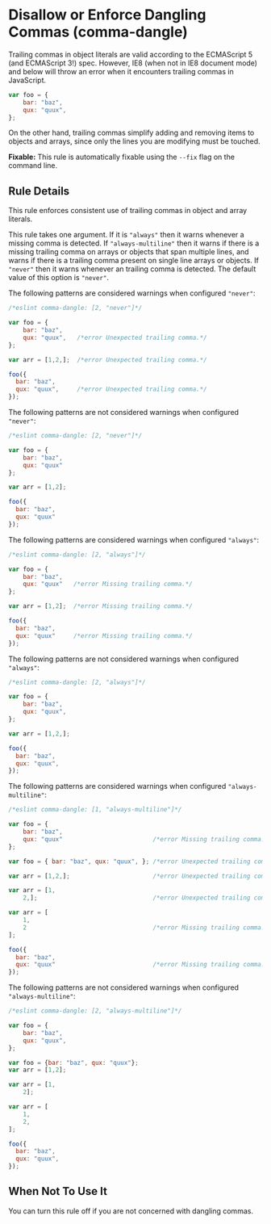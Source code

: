 # Disallow or Enforce Dangling Commas (comma-dangle)

Trailing commas in object literals are valid according to the ECMAScript 5 (and ECMAScript 3!) spec. However, IE8 (when not in IE8 document mode) and below will throw an error when it encounters trailing commas in JavaScript.

```js
var foo = {
    bar: "baz",
    qux: "quux",
};
```

On the other hand, trailing commas simplify adding and removing items to objects and arrays, since only the lines you are modifying must be touched.

**Fixable:** This rule is automatically fixable using the `--fix` flag on the command line.

## Rule Details

This rule enforces consistent use of trailing commas in object and array literals.

This rule takes one argument. If it is `"always"` then it warns whenever a missing comma is detected.
If `"always-multiline"` then it warns if there is a missing trailing comma on arrays or objects that
span multiple lines, and warns if there is a trailing comma present on single line arrays or objects.
If `"never"` then it warns whenever an trailing comma is detected.
The default value of this option is `"never"`.

The following patterns are considered warnings when configured `"never"`:

```js
/*eslint comma-dangle: [2, "never"]*/

var foo = {
    bar: "baz",
    qux: "quux",   /*error Unexpected trailing comma.*/
};

var arr = [1,2,];  /*error Unexpected trailing comma.*/

foo({
  bar: "baz",
  qux: "quux",     /*error Unexpected trailing comma.*/
});
```

The following patterns are not considered warnings when configured `"never"`:

```js
/*eslint comma-dangle: [2, "never"]*/

var foo = {
    bar: "baz",
    qux: "quux"
};

var arr = [1,2];

foo({
  bar: "baz",
  qux: "quux"
});
```

The following patterns are considered warnings when configured `"always"`:

```js
/*eslint comma-dangle: [2, "always"]*/

var foo = {
    bar: "baz",
    qux: "quux"   /*error Missing trailing comma.*/
};

var arr = [1,2];  /*error Missing trailing comma.*/

foo({
  bar: "baz",
  qux: "quux"     /*error Missing trailing comma.*/
});
```

The following patterns are not considered warnings when configured `"always"`:

```js
/*eslint comma-dangle: [2, "always"]*/

var foo = {
    bar: "baz",
    qux: "quux",
};

var arr = [1,2,];

foo({
  bar: "baz",
  qux: "quux",
});
```

The following patterns are considered warnings when configured `"always-multiline"`:

```js
/*eslint comma-dangle: [1, "always-multiline"]*/

var foo = {
    bar: "baz",
    qux: "quux"                         /*error Missing trailing comma.*/
};

var foo = { bar: "baz", qux: "quux", }; /*error Unexpected trailing comma.*/

var arr = [1,2,];                       /*error Unexpected trailing comma.*/

var arr = [1,
    2,];                                /*error Unexpected trailing comma.*/

var arr = [
    1,
    2                                   /*error Missing trailing comma.*/
];

foo({
  bar: "baz",
  qux: "quux"                           /*error Missing trailing comma.*/
});
```

The following patterns are not considered warnings when configured `"always-multiline"`:

```js
/*eslint comma-dangle: [2, "always-multiline"]*/

var foo = {
    bar: "baz",
    qux: "quux",
};

var foo = {bar: "baz", qux: "quux"};
var arr = [1,2];

var arr = [1,
    2];

var arr = [
    1,
    2,
];

foo({
  bar: "baz",
  qux: "quux",
});
```

## When Not To Use It

You can turn this rule off if you are not concerned with dangling commas.
